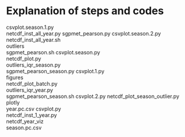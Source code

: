 # Explanation of steps and codes
          
csvplot.season.1.py           
netcdf_inst_all_year.py
sgpmet_pearson.py
csvplot.season.2.py           
netcdf_inst_all_year.sh       
outliers                      
sgpmet_pearson.sh
csvplot.season.py             
netcdf_plot.py                
outliers_iqr_season.py        
sgpmet_pearson_season.py
csvplot.1.py                  
figures                       
netcdf_plot_batch.py          
outliers_iqr_year.py          
sgpmet_pearson_season.sh
csvplot.2.py
netcdf_plot_season_outlier.py 
plotly                        
year.pc.csv
csvplot.py                    
netcdf_inst_1_year.py         
netcdf_year_viz               
season.pc.csv
